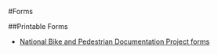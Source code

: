 #Forms

##Printable Forms
* [National Bike and Pedestrian Documentation Project forms](NBPD_Forms_March_2010.pdf)

